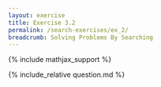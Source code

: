 ```yaml
---
layout: exercise
title: Exercise 3.2
permalink: /search-exercises/ex_2/
breadcrumb: Solving Problems By Searching
---
```


{% include mathjax_support %}

<div><i class="arrow-up loader" data-chapter="search-exercises" data-exercise="ex_2" data-rating="0"></i></div>
{% include_relative question.md %}

